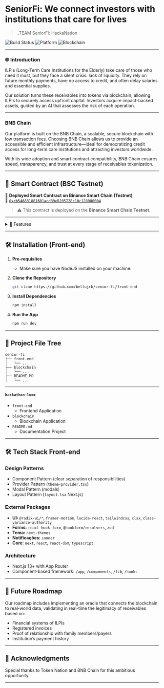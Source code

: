 # SeniorFi: We connect investors with institutions that care for lives

> _TEAM SeniorFi: HackaNation

![Build Status](https://img.shields.io/badge/Build-Passing-brightgreen)
![Platform](https://img.shields.io/badge/Platform-Web-blue)
![Blockchain](https://img.shields.io/badge/Blockchain-BNBChain-orange)

---

### 🌐 Introduction

ILPIs (Long-Term Care Institutions for the Elderly) take care of those who need it most, but they face a silent crisis: lack of liquidity. They rely on future monthly payments, have no access to credit, and often delay salaries and essential supplies.

Our solution turns these receivables into tokens via blockchain, allowing ILPIs to securely access upfront capital. Investors acquire impact-backed assets, guided by an AI that assesses the risk of each operation.

---

### BNB Chain

Our platform is built on the BNB Chain, a scalable, secure blockchain with low transaction fees. Choosing BNB Chain allows us to provide an accessible and efficient infrastructure—ideal for democratizing credit access for long-term care institutions and attracting investors worldwide.

With its wide adoption and smart contract compatibility, BNB Chain ensures speed, transparency, and trust at every stage of receivables tokenization.

--- 

## 🔗 Smart Contract (BSC Testnet)

📄 **Deployed Smart Contract on Binance Smart Chain (Testnet)**  
🔗 [`0xcb546881881601acd39eB205728c10c128080004`](https://testnet.bscscan.com/address/0xcb546881881601acd39eB205728c10c128080004#code)

> ⚠️ This contract is deployed on the **Binance Smart Chain Testnet**.

---

<details>
<summary>🌟 Features</summary>

### 🔹 Receivables Tokenization  
Long-term care institutions (ILPIs) register their future receivables on the platform, which are converted into tradable tokens on the blockchain.

### 🔹 Investment Marketplace  
Investors access a curated marketplace of receivable-backed tokens, evaluating opportunities based on risk and expected returns.

### 🔹 AI-Powered Risk Scoring  
A proprietary AI model analyzes each receivable and assigns a risk score (low, medium, or high), based on factors such as the ILPI’s history, guarantees, and payment terms.

### 🔹 Generative AI Interpretation  
After the score is calculated, a second AI layer generates clear, human-readable explanations of each token's strengths and risks to guide investor decisions.

### 🔹 Powered by BNB Chain  
All operations are transparently, immutably, and automatically recorded via smart contracts on the BNB Chain, ensuring trust and scalability.

</details>

---

## 🛠 Installation (Front-end)

1. **Pre-requisites**
    - Make sure you have NodeJS installed on your machine.

2. **Clone the Repository**

    ```bash
    git clone https://github.com/bellujrb/senior-fi/front-end
    ```

3. **Install Dependencies**

    ```bash
    npm install
    ```

4. **Run the App**

    ```bash
    npm run dev
    ```

---

## 📂 Project File Tree
    
```
senior-fi
├── front-end
│   └── ...
├── blockchain
│   └── ...
├── README.MD
│   └── ...
```
---

#### `hackathon-lumx`

- `front-end`
    - Frontend Application
- `blockchain`
    - Blockchain Application
- `README.md`
    - Documentation Project

---

## 🛠 Tech Stack Front-end

### Design Patterns
- Component Pattern (clear separation of responsibilities)  
- Provider Pattern (`theme-provider.tsx`)  
- Modal Pattern (modals)  
- Layout Pattern (`layout.tsx` Next.js)  

### External Packages 
- **UI:** `@radix-ui/*`, `framer-motion`, `lucide-react`, `tailwindcss`, `clsx`, `class-variance-authority`  
- **Forms:** `react-hook-form`, `@hookform/resolvers`, `zod`  
- **Tema:** `next-themes`  
- **Notificações:** `sonner`  
- **Core:** `next`, `react`, `react-dom`, `typescript`

### Architecture 
- Next.js 13+ with App Router  
- Component-based framework: `/app`, `/components`, `/lib`, `/hooks`  

---

## 🌈 Future Roadmap

Our roadmap includes implementing an oracle that connects the blockchain to real-world data, validating in real-time the legitimacy of receivables based on:

- Financial systems of ILPIs  
- Registered invoices  
- Proof of relationship with family members/payers  
- Institution’s payment history  

---

## 🙏 Acknowledgments

Special thanks to Token Nation and BNB Chain for this ambitious opportunity.

---
